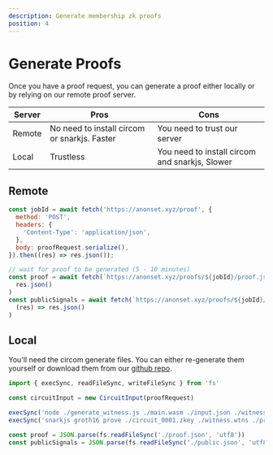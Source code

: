 ```yaml
---
description: Generate membership zk proofs
position: 4
---
```


# Generate Proofs
Once you have a proof request, you can generate a proof either locally or by relying on our remote proof server.

| Server | Pros                                         | Cons                                           |
|--------|----------------------------------------------|------------------------------------------------|
| Remote | No need to install circom or snarkjs. Faster | You need to trust our server                   |
| Local  | Trustless                                    | You need to install circom and snarkjs, Slower |

## Remote
```javascript
const jobId = await fetch('https://anonset.xyz/proof', {
  method: 'POST',
  headers: {
    'Content-Type': 'application/json',
  },
  body: proofRequest.serialize(),
}).then((res) => res.json());

// wait for proof to be generated (5 - 10 minutes)
const proof = await fetch(`https://anonset.xyz/proofs/${jobId}/proof.json`).then((res) =>
  res.json()
)
const publicSignals = await fetch(`https://anonset.xyz/proofs/${jobId}/public.json`).then(
  (res) => res.json()
)
```

## Local
You'll need the circom generate files. You can either re-generate them yourself or download them from our [github repo](https://github.com/privacy-scaling-explorations/e2e-zk-ecdsa/tree/main/apis/proving/generated).

```javascript
import { execSync, readFileSync, writeFileSync } from 'fs'

const circuitInput = new CircuitInput(proofRequest)

execSync('node ./generate_witness.js ./main.wasm ./input.json ./witness.wtns')
execSync('snarkjs groth16 prove ./circuit_0001.zkey ./witness.wtns ./proof.json ./public.json')

const proof = JSON.parse(fs.readFileSync('./proof.json', 'utf8'))
const publicSignals = JSON.parse(fs.readFileSync('./public.json', 'utf8'))
```